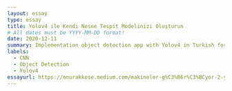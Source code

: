 ```yaml
---
layout: essay
type: essay
title: Yolov4 ile Kendi Nesne Tespit Modelinizi Oluşturun
# All dates must be YYYY-MM-DD format!
date: 2020-12-11
summary: Implementation object detection app with Yolov4 in Turkish for Deep Learning Türkiye
labels:
  - CNN
  - Object Detection
  - Yolov4
essayurl: https://onurakkose.medium.com/makineler-g%C3%B6r%C3%BCyor-2-yolov4-ile-kendi-nesne-tespit-modelinizi-olu%C5%9Fturun-c73b81c8a4ea
---
```


